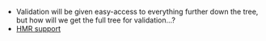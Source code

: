 - Validation will be given easy-access to everything further down the tree, but how will we get the full tree for validation...?
- [HMR support](https://github.com/mobxjs/mobx-state-tree/blob/4c2b19ec4a6a8d74064e4b8a87c0f8b46e97e621/examples/boxes/src/stores/domain-state.js#L94-L104)